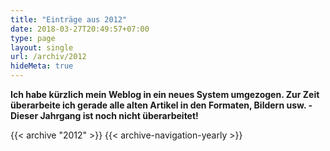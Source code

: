 ```yaml
---
title: "Einträge aus 2012"
date: 2018-03-27T20:49:57+07:00
type: page
layout: single
url: /archiv/2012
hideMeta: true
---
```


**Ich habe k&uuml;rzlich mein Weblog in ein neues System umgezogen. Zur Zeit &uuml;berarbeite ich gerade alle alten Artikel in den Formaten, Bildern usw. - Dieser Jahrgang ist noch nicht &uuml;berarbeitet!**

{{< archive "2012" >}}
{{< archive-navigation-yearly >}}
